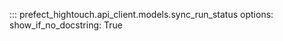 ::: prefect_hightouch.api_client.models.sync_run_status
    options:
      show_if_no_docstring: True
